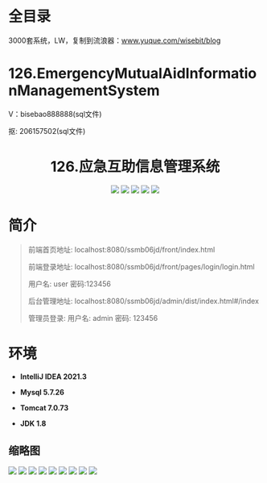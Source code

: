 # 全目录

3000套系统，LW，复制到流浪器：www.yuque.com/wisebit/blog


# 126.EmergencyMutualAidInformationManagementSystem

<p>V：bisebao888888(sql文件)</p>
<p>抠: 206157502(sql文件)</p>

<p><h1 align="center">126.应急互助信息管理系统</h1></p>


<p align="center">
	<img src="https://img.shields.io/badge/jdk-1.8-orange.svg"/>
    <img src="https://img.shields.io/badge/spring-5.x-lightgrey.svg"/>
    <img src="https://img.shields.io/badge/springmvc-5.x-yellow.svg"/>
    <img src="https://img.shields.io/badge/mybatis-5.x-blue.svg"/>
    <img src="https://img.shields.io/badge/vue-3.x-blue.svg"/>
</p>


# 简介
>
> 
>
> 前端首页地址: localhost:8080/ssmb06jd/front/index.html
> 
> 前端登录地址: localhost:8080/ssmb06jd/front/pages/login/login.html
>
> 用户名: user  密码:123456
> 
> 后台管理地址: localhost:8080/ssmb06jd/admin/dist/index.html#/index
>
> 管理员登录: 用户名: admin 密码: 123456

# 环境

- <b>IntelliJ IDEA 2021.3</b>

- <b>Mysql 5.7.26</b>

- <b>Tomcat 7.0.73</b>

- <b>JDK 1.8</b>




## 缩略图
![](https://bitwise.oss-cn-heyuan.aliyuncs.com/2024/9/10/03155223-a014-4d43-957d-3e67394af22a.png)
![](https://bitwise.oss-cn-heyuan.aliyuncs.com/2024/9/10/42ebecf8-e6d6-496b-9916-8426fecc11f6.png)
![](https://bitwise.oss-cn-heyuan.aliyuncs.com/2024/9/10/e2b4981a-f433-47a7-bcab-0f89c029b027.png)
![](https://bitwise.oss-cn-heyuan.aliyuncs.com/2024/9/10/9b9361d2-b90b-4bc1-aa9f-377d5e27dbff.png)
![](https://bitwise.oss-cn-heyuan.aliyuncs.com/2024/9/10/1020d1f2-4b45-4b2b-a678-b0c67a0ddb97.png)
![](https://bitwise.oss-cn-heyuan.aliyuncs.com/2024/9/10/28b9d2d6-8af3-41e5-bfe4-c05d28dac153.png)
![](https://bitwise.oss-cn-heyuan.aliyuncs.com/2024/9/10/a7013c26-2832-46b0-aac3-8e42da7b4c0c.png)
![](https://bitwise.oss-cn-heyuan.aliyuncs.com/2024/9/10/c670529b-aabb-4a44-a99f-81b1069cbecf.png)
![](https://bitwise.oss-cn-heyuan.aliyuncs.com/2024/9/10/f43eea53-85d4-428a-a20d-72cbf1fc6445.png)




